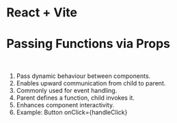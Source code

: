 # React + Vite

<h1>Passing Functions via Props</h1> <br>

1. Pass dynamic behaviour between components.
2. Enables upward communication from child to parent.
3. Commonly used for event handling.
4. Parent defines a function, child invokes it.
5. Enhances component interactivity. 
6. Example: 
Button onClick={handleClick}
